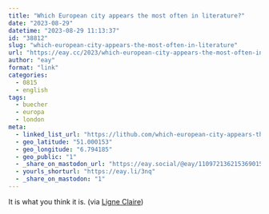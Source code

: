 ```yaml
---
title: "Which European city appears the most often in literature?"
date: "2023-08-29"
datetime: "2023-08-29 11:13:37"
id: "38812"
slug: "which-european-city-appears-the-most-often-in-literature"
url: "https://eay.cc/2023/which-european-city-appears-the-most-often-in-literature/"
author: "eay"
format: "link"
categories:
  - 0815
  - english
tags:
  - buecher
  - europa
  - london
meta:
  - linked_list_url: "https://lithub.com/which-european-city-appears-the-most-often-in-literature/"
  - geo_latitude: "51.000153"
  - geo_longitude: "6.794185"
  - geo_public: "1"
  - _share_on_mastodon_url: "https://eay.social/@eay/110972136215369015"
  - yourls_shorturl: "https://eay.li/3nq"
  - _share_on_mastodon: "1"
---
```


It is what you think it is. (via [Ligne Claire](https://ligneclaire.de/links-28-august-2023))
